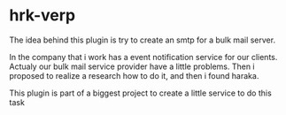# hrk-verp
The idea behind this plugin is try to create an smtp for a bulk mail server.

In the company that i work has a  event notification service for our clients.
Actualy our bulk mail service provider have a little problems.
Then i proposed to realize a research how to do it, and then i found haraka.

This plugin is part of a biggest project to create a little service to do this task
